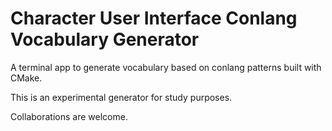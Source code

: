 # Character User Interface Conlang Vocabulary Generator

A terminal app to generate vocabulary based on conlang patterns built with CMake.

This is an experimental generator for study purposes.

Collaborations are welcome.
